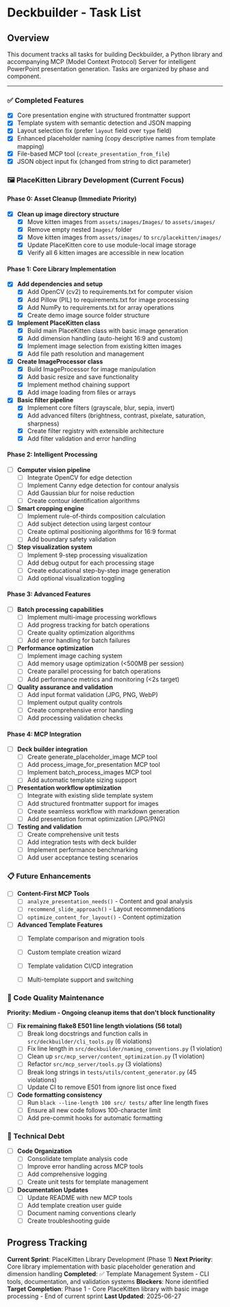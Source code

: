 
# Deckbuilder - Task List

## Overview
This document tracks all tasks for building Deckbuilder, a Python library and accompanying MCP (Model Context Protocol) Server for intelligent PowerPoint presentation generation.
Tasks are organized by phase and component.

---

### ✅ Completed Features
- [x] Core presentation engine with structured frontmatter support
- [x] Template system with semantic detection and JSON mapping
- [x] Layout selection fix (prefer `layout` field over `type` field)
- [x] Enhanced placeholder naming (copy descriptive names from template mapping)
- [x] File-based MCP tool (`create_presentation_from_file`)
- [x] JSON object input fix (changed from string to dict parameter)

### 🖼️ PlaceKitten Library Development (Current Focus)

#### Phase 0: Asset Cleanup (Immediate Priority)
- [x] **Clean up image directory structure**
  - [x] Move kitten images from `assets/images/Images/` to `assets/images/`
  - [x] Remove empty nested `Images/` folder  
  - [x] Move kitten images from `assets/images/` to `src/placekitten/images/`
  - [x] Update PlaceKitten core to use module-local image storage
  - [x] Verify all 6 kitten images are accessible in new location

#### Phase 1: Core Library Implementation
- [x] **Add dependencies and setup**
  - [x] Add OpenCV (cv2) to requirements.txt for computer vision
  - [x] Add Pillow (PIL) to requirements.txt for image processing
  - [x] Add NumPy to requirements.txt for array operations
  - [x] Create demo image source folder structure

- [x] **Implement PlaceKitten class**
  - [x] Build main PlaceKitten class with basic image generation
  - [x] Add dimension handling (auto-height 16:9 and custom)
  - [x] Implement image selection from existing kitten images
  - [x] Add file path resolution and management

- [x] **Create ImageProcessor class**
  - [x] Build ImageProcessor for image manipulation
  - [x] Add basic resize and save functionality
  - [x] Implement method chaining support
  - [x] Add image loading from files or arrays

- [x] **Basic filter pipeline**
  - [x] Implement core filters (grayscale, blur, sepia, invert)
  - [x] Add advanced filters (brightness, contrast, pixelate, saturation, sharpness)
  - [x] Create filter registry with extensible architecture
  - [x] Add filter validation and error handling

#### Phase 2: Intelligent Processing
- [ ] **Computer vision pipeline**
  - [ ] Integrate OpenCV for edge detection
  - [ ] Implement Canny edge detection for contour analysis
  - [ ] Add Gaussian blur for noise reduction
  - [ ] Create contour identification algorithms

- [ ] **Smart cropping engine**
  - [ ] Implement rule-of-thirds composition calculation
  - [ ] Add subject detection using largest contour
  - [ ] Create optimal positioning algorithms for 16:9 format
  - [ ] Add boundary safety validation

- [ ] **Step visualization system**
  - [ ] Implement 9-step processing visualization
  - [ ] Add debug output for each processing stage
  - [ ] Create educational step-by-step image generation
  - [ ] Add optional visualization toggling

#### Phase 3: Advanced Features
- [ ] **Batch processing capabilities**
  - [ ] Implement multi-image processing workflows
  - [ ] Add progress tracking for batch operations
  - [ ] Create quality optimization algorithms
  - [ ] Add error handling for batch failures

- [ ] **Performance optimization**
  - [ ] Implement image caching system
  - [ ] Add memory usage optimization (<500MB per session)
  - [ ] Create parallel processing for batch operations
  - [ ] Add performance metrics and monitoring (<2s target)

- [ ] **Quality assurance and validation**
  - [ ] Add input format validation (JPG, PNG, WebP)
  - [ ] Implement output quality controls
  - [ ] Create comprehensive error handling
  - [ ] Add processing validation checks

#### Phase 4: MCP Integration
- [ ] **Deck builder integration**
  - [ ] Create generate_placeholder_image MCP tool
  - [ ] Add process_image_for_presentation MCP tool
  - [ ] Implement batch_process_images MCP tool
  - [ ] Add automatic template sizing support

- [ ] **Presentation workflow optimization**
  - [ ] Integrate with existing slide template system
  - [ ] Add structured frontmatter support for images
  - [ ] Create seamless workflow with markdown generation
  - [ ] Add presentation format optimization (JPG/PNG)

- [ ] **Testing and validation**
  - [ ] Create comprehensive unit tests
  - [ ] Add integration tests with deck builder
  - [ ] Implement performance benchmarking
  - [ ] Add user acceptance testing scenarios

### 📋 Future Enhancements
- [ ] **Content-First MCP Tools**
  - [ ] `analyze_presentation_needs()` - Content and goal analysis
  - [ ] `recommend_slide_approach()` - Layout recommendations
  - [ ] `optimize_content_for_layout()` - Content optimization

- [ ] **Advanced Template Features**
  - [ ] Template comparison and migration tools
  - [ ] Custom template creation wizard
  - [ ] Template validation CI/CD integration
  - [ ] Multi-template support and switching


### 🧹 Code Quality Maintenance

**Priority: Medium - Ongoing cleanup items that don't block functionality**

- [ ] **Fix remaining flake8 E501 line length violations (56 total)**
  - [ ] Break long docstrings and function calls in `src/deckbuilder/cli_tools.py` (6 violations)
  - [ ] Fix line length in `src/deckbuilder/naming_conventions.py` (1 violation)
  - [ ] Clean up `src/mcp_server/content_optimization.py` (1 violation)
  - [ ] Refactor `src/mcp_server/tools.py` (3 violations)
  - [ ] Break long strings in `tests/utils/content_generator.py` (45 violations)
  - [ ] Update CI to remove E501 from ignore list once fixed

- [ ] **Code formatting consistency**
  - [ ] Run `black --line-length 100 src/ tests/` after line length fixes
  - [ ] Ensure all new code follows 100-character limit
  - [ ] Add pre-commit hooks for automatic formatting

### 🔧 Technical Debt
- [ ] **Code Organization**
  - [ ] Consolidate template analysis code
  - [ ] Improve error handling across MCP tools
  - [ ] Add comprehensive logging
  - [ ] Create unit tests for template management

- [ ] **Documentation Updates**
  - [ ] Update README with new MCP tools
  - [ ] Add template creation user guide
  - [ ] Document naming conventions clearly
  - [ ] Create troubleshooting guide

## Progress Tracking

**Current Sprint**: PlaceKitten Library Development (Phase 1)
**Next Priority**: Core library implementation with basic placeholder generation and dimension handling
**Completed**: ✅ Template Management System - CLI tools, documentation, and validation systems
**Blockers**: None identified
**Target Completion**: Phase 1 - Core PlaceKitten library with basic image processing - End of current sprint
**Last Updated**: 2025-06-27
